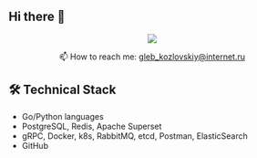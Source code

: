 ## Hi there 👋

<p align='center'>
   <a href="https://t.me/glekoz">
       <img src="https://img.shields.io/badge/Telegram-2CA5E0?style=for-the-badge&logo=telegram&logoColor=white"/>
   </a>
 </p>
<p align='center'>
 📫 How to reach me: <a href='mailto:gleb_kozlovskiy@internet.ru'>gleb_kozlovskiy@internet.ru</a>
</p>

## 🛠 Technical Stack
*   Go/Python languages
*   PostgreSQL, Redis, Apache Superset
*   gRPC, Docker, k8s, RabbitMQ, etcd, Postman, ElasticSearch
*   GitHub

<!--
**glekoz/glekoz** is a ✨ _special_ ✨ repository because its `README.md` (this file) appears on your GitHub profile.

Here are some ideas to get you started:

- 🔭 I’m currently working on ...
- 🌱 I’m currently learning ...
- 👯 I’m looking to collaborate on ...
- 🤔 I’m looking for help with ...
- 💬 Ask me about ...
- 📫 How to reach me: ...
- 😄 Pronouns: ...
- ⚡ Fun fact: ...
-->
